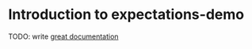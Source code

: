 # Introduction to expectations-demo

TODO: write [great documentation](http://jacobian.org/writing/what-to-write/)
